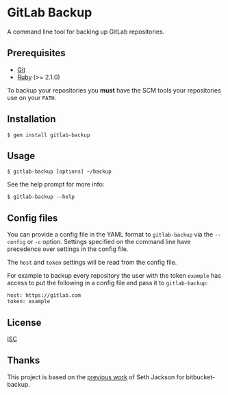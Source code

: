 # GitLab Backup

A command line tool for backing up GitLab repositories.


## Prerequisites

* [Git](http://git-scm.com/)
* [Ruby](https://www.ruby-lang.org/) (>= 2.1.0)

To backup your repositories you **must** have the SCM tools
your repositories use on your `PATH`.


## Installation

    $ gem install gitlab-backup


## Usage

    $ gitlab-backup [options] ~/backup

See the help prompt for more info:

    $ gitlab-backup --help


## Config files

You can provide a config file in the YAML format
to `gitlab-backup` via the `--config` or `-c` option.
Settings specified on the command line have precedence
over settings in the config file.

The `host` and `token` settings will be
read from the config file.

For example to backup every repository the user with the token `example` has access to
put the following in a config file and pass it to `gitlab-backup`:

    host: https://gitlab.com
    token: example


## License

[ISC](LICENSE)

## Thanks

This project is based on the [previous work](https://bitbucket.org/seth/bitbucket-backup) of Seth Jackson for bitbucket-backup.
